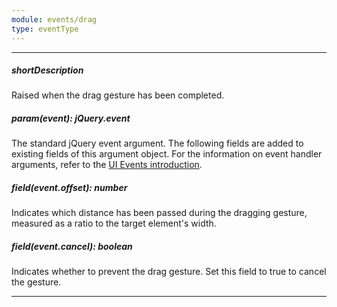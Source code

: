 ```yaml
---
module: events/drag
type: eventType
---
```

---
##### shortDescription
Raised when the drag gesture has been completed.

##### param(event): jQuery.event
The standard jQuery event argument. The following fields are added to existing fields of this argument object. For the information on event handler arguments, refer to the <a href="/Documentation/ApiReference/UI_Widgets/UI_Events/">UI Events introduction</a>.

##### field(event.offset): number
Indicates which distance has been passed during the dragging gesture, measured as a ratio to the target element's width.

##### field(event.cancel): boolean
Indicates whether to prevent the drag gesture. Set this field to true to cancel the gesture.

---
